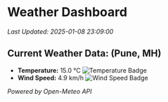 
# Weather Dashboard

_Last Updated: 2025-01-08 23:09:00_

## Current Weather Data: (Pune, MH)
- **Temperature:** 15.0 °C ![Temperature Badge](https://img.shields.io/badge/Temperature-Low%20Temp-blue)
- **Wind Speed:** 4.9 km/h ![Wind Speed Badge](https://img.shields.io/badge/Wind%20Speed-Low%20Wind-blue)

*Powered by Open-Meteo API*
